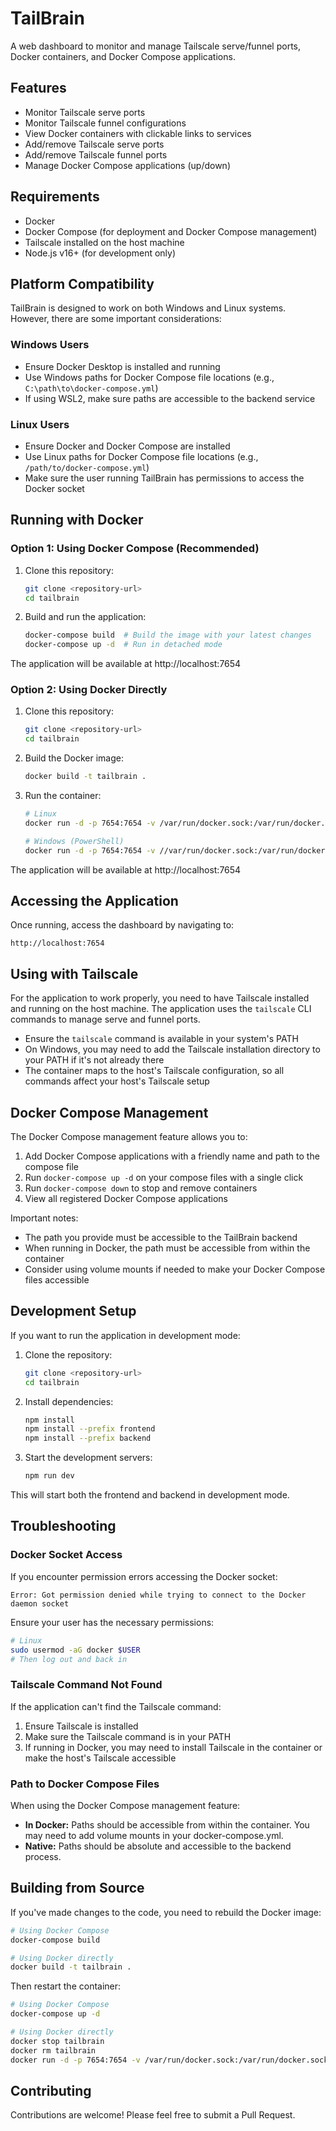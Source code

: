 # TailBrain

A web dashboard to monitor and manage Tailscale serve/funnel ports, Docker containers, and Docker Compose applications.

## Features

- Monitor Tailscale serve ports
- Monitor Tailscale funnel configurations
- View Docker containers with clickable links to services
- Add/remove Tailscale serve ports
- Add/remove Tailscale funnel ports
- Manage Docker Compose applications (up/down)

## Requirements

- Docker
- Docker Compose (for deployment and Docker Compose management)
- Tailscale installed on the host machine
- Node.js v16+ (for development only)

## Platform Compatibility

TailBrain is designed to work on both Windows and Linux systems. However, there are some important considerations:

### Windows Users
- Ensure Docker Desktop is installed and running
- Use Windows paths for Docker Compose file locations (e.g., `C:\path\to\docker-compose.yml`)
- If using WSL2, make sure paths are accessible to the backend service

### Linux Users
- Ensure Docker and Docker Compose are installed
- Use Linux paths for Docker Compose file locations (e.g., `/path/to/docker-compose.yml`)
- Make sure the user running TailBrain has permissions to access the Docker socket

## Running with Docker

### Option 1: Using Docker Compose (Recommended)

1. Clone this repository:
   ```bash
   git clone <repository-url>
   cd tailbrain
   ```

2. Build and run the application:
   ```bash
   docker-compose build  # Build the image with your latest changes
   docker-compose up -d  # Run in detached mode
   ```

The application will be available at http://localhost:7654

### Option 2: Using Docker Directly

1. Clone this repository:
   ```bash
   git clone <repository-url>
   cd tailbrain
   ```

2. Build the Docker image:
   ```bash
   docker build -t tailbrain .
   ```

3. Run the container:
   ```bash
   # Linux
   docker run -d -p 7654:7654 -v /var/run/docker.sock:/var/run/docker.sock:ro --name tailbrain tailbrain
   
   # Windows (PowerShell)
   docker run -d -p 7654:7654 -v //var/run/docker.sock:/var/run/docker.sock:ro --name tailbrain tailbrain
   ```

The application will be available at http://localhost:7654

## Accessing the Application

Once running, access the dashboard by navigating to:

```
http://localhost:7654
```

## Using with Tailscale

For the application to work properly, you need to have Tailscale installed and running on the host machine. The application uses the `tailscale` CLI commands to manage serve and funnel ports.

- Ensure the `tailscale` command is available in your system's PATH
- On Windows, you may need to add the Tailscale installation directory to your PATH if it's not already there
- The container maps to the host's Tailscale configuration, so all commands affect your host's Tailscale setup

## Docker Compose Management

The Docker Compose management feature allows you to:

1. Add Docker Compose applications with a friendly name and path to the compose file
2. Run `docker-compose up -d` on your compose files with a single click
3. Run `docker-compose down` to stop and remove containers
4. View all registered Docker Compose applications

Important notes:
- The path you provide must be accessible to the TailBrain backend
- When running in Docker, the path must be accessible from within the container
- Consider using volume mounts if needed to make your Docker Compose files accessible

## Development Setup

If you want to run the application in development mode:

1. Clone the repository:
   ```bash
   git clone <repository-url>
   cd tailbrain
   ```

2. Install dependencies:
   ```bash
   npm install
   npm install --prefix frontend
   npm install --prefix backend
   ```

3. Start the development servers:
   ```bash
   npm run dev
   ```

This will start both the frontend and backend in development mode.

## Troubleshooting

### Docker Socket Access

If you encounter permission errors accessing the Docker socket:

```
Error: Got permission denied while trying to connect to the Docker daemon socket
```

Ensure your user has the necessary permissions:

```bash
# Linux
sudo usermod -aG docker $USER
# Then log out and back in
```

### Tailscale Command Not Found

If the application can't find the Tailscale command:

1. Ensure Tailscale is installed
2. Make sure the Tailscale command is in your PATH
3. If running in Docker, you may need to install Tailscale in the container or make the host's Tailscale accessible

### Path to Docker Compose Files

When using the Docker Compose management feature:

- **In Docker:** Paths should be accessible from within the container. You may need to add volume mounts in your docker-compose.yml.
- **Native:** Paths should be absolute and accessible to the backend process.

## Building from Source

If you've made changes to the code, you need to rebuild the Docker image:

```bash
# Using Docker Compose
docker-compose build

# Using Docker directly
docker build -t tailbrain .
```

Then restart the container:

```bash
# Using Docker Compose
docker-compose up -d

# Using Docker directly
docker stop tailbrain
docker rm tailbrain
docker run -d -p 7654:7654 -v /var/run/docker.sock:/var/run/docker.sock:ro --name tailbrain tailbrain
```

## Contributing

Contributions are welcome! Please feel free to submit a Pull Request.
